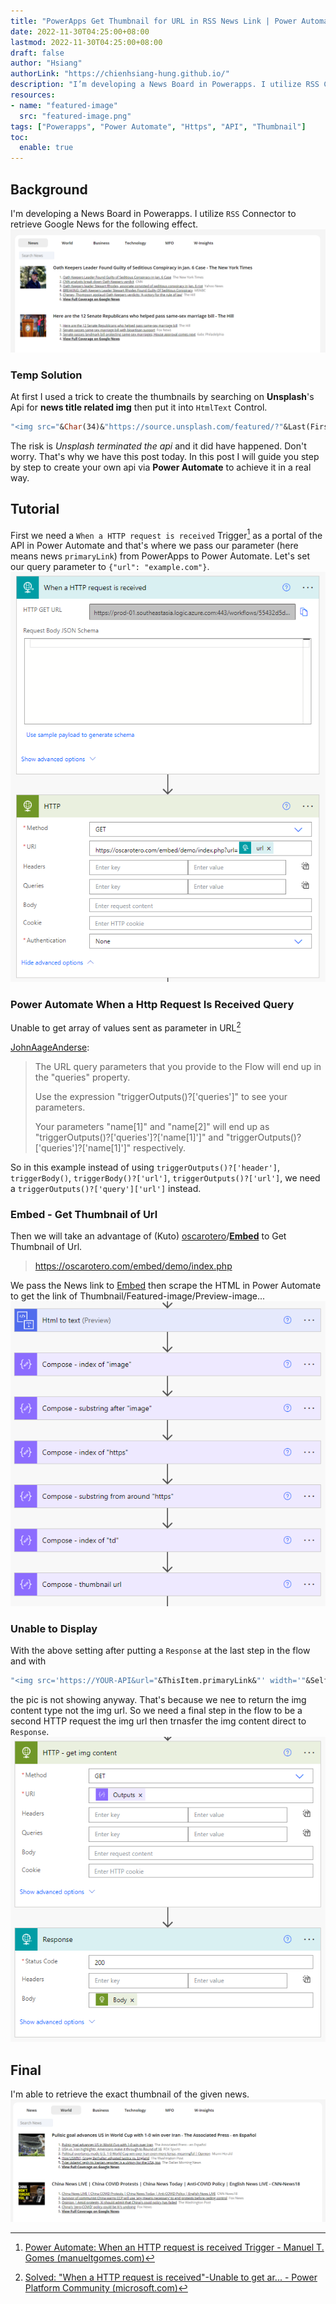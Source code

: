 ```yaml
---
title: "PowerApps Get Thumbnail for URL in RSS News Link | Power Automate API HTTP Tutorial"
date: 2022-11-30T04:25:00+08:00
lastmod: 2022-11-30T04:25:00+08:00
draft: false
author: "Hsiang"
authorLink: "https://chienhsiang-hung.github.io/"
description: "I’m developing a News Board in Powerapps. I utilize RSS Connector to retrieve Google News for the following effect."
resources:
- name: "featured-image"
  src: "featured-image.png"
tags: ["Powerapps", "Power Automate", "Https", "API", "Thumbnail"]
toc:
  enable: true
---
```

## Background
I'm developing a News Board in Powerapps. I utilize `RSS` Connector to retrieve Google News for the following effect.
![featured-image.png](featured-image.png "featured-image")

### Temp Solution
At first I used a trick to create the thumbnails by searching on **Unsplash**'s Api for **news title related img** then put it into `HtmlText` Control.
```vb
"<img src="&Char(34)&"https://source.unsplash.com/featured/?"&Last(FirstN(Split(ThisItem.title, " "), 2)).Result&Char(34)&" width="&Char(34)&Self.Width&Char(34)&" height="&Char(34)&Self.Height*0.8&Char(34)&">"
```
The risk is *Unsplash terminated the api* and it did have happened. Don't worry. That's why we have this post today. In this post I will guide you step by step to create your own api via **Power Automate** to achieve it in a real way.

## Tutorial
First we need a `When a HTTP request is received` Trigger[^when-an-http-request-is-received-trigger] as a portal of the API in Power Automate and that's where we pass our parameter (here means news `primaryLink`) from PowerApps to Power Automate. Let's set our query parameter to `{"url": "example.com"}`.
![create-trigger.png](create-trigger.png "create-trigger.png")
### Power Automate When a Http Request Is Received Query
Unable to get array of values sent as parameter in URL[^quot-When-a-HTTP-request-is-received-quot-Unable-to-get-array-of]

[JohnAageAnderse](https://powerusers.microsoft.com/t5/user/viewprofilepage/user-id/15774):
> The URL query parameters that you provide to the Flow will end up in the "queries" property.
>
> Use the expression "triggerOutputs()?['queries']" to see your parameters.
>
> Your parameters "name[1]" and "name[2]" will end up as "triggerOutputs()?['queries']?['name[1]']" and "triggerOutputs()?['queries']?['name[1]']" respectively.

So in this example instead of using `triggerOutputs()?['header']`, `triggerBody()`, `triggerBody()?['url']`, `triggerOutputs()?['url']`, we need a `triggerOutputs()?['query']['url']` instead.

### Embed - Get Thumbnail of Url
Then we will take an advantage of (Kuto) [oscarotero](https://github.com/oscarotero)/**[Embed](https://github.com/oscarotero/Embed)** to Get Thumbnail of Url.
> https://oscarotero.com/embed/demo/index.php

We pass the News link to [Embed](https://github.com/oscarotero/Embed) then scrape the HTML in Power Automate to get the link of Thumbnail/Featured-image/Preview-image...
![scrape-html.png](scrape-html.png "scrape-html.png")

### Unable to Display
With the above setting after putting a `Response` at the last step in the flow and with
```vb
"<img src='https://YOUR-API&url="&ThisItem.primaryLink&"' width='"&Self.Width&"' height='"&Self.Height*0.8&"'>"
```
the pic is not showing anyway. That's because we nee to return the img content type not the img url. So we need a final step in the flow to be a second HTTP request the img url then trnasfer the img content direct to `Response`.
![img-content-type.png](img-content-type.png "img-content-type.png")

## Final
I'm able to retrieve the exact thumbnail of the given news.
![demo.png](demo.png "demo.png")

[^when-an-http-request-is-received-trigger]: [Power Automate: When an HTTP request is received Trigger - Manuel T. Gomes (manueltgomes.com)](https://manueltgomes.com/reference/power-automate-trigger-reference/when-an-http-request-is-received-trigger/#:~:text=Power%20Automate%20allows%20you%20to,will%20even%20recognize%20the%20parameters.)
[^quot-When-a-HTTP-request-is-received-quot-Unable-to-get-array-of]: [Solved: "When a HTTP request is received"-Unable to get ar... - Power Platform Community (microsoft.com)](https://powerusers.microsoft.com/t5/Building-Flows/quot-When-a-HTTP-request-is-received-quot-Unable-to-get-array-of/td-p/642433)